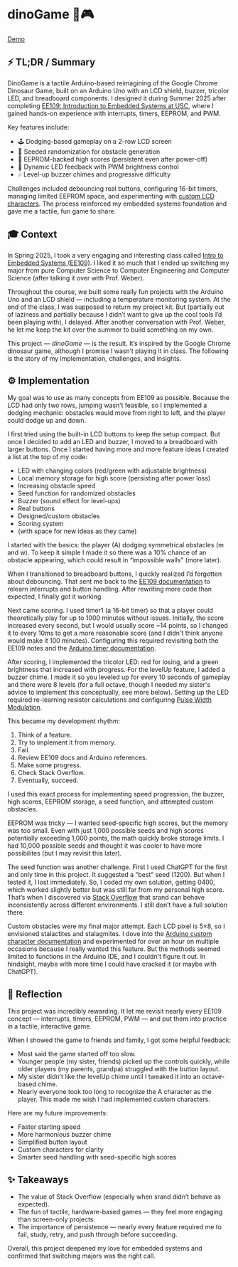 # dinoGame 🦖🎮
[Demo](https://youtube.com/shorts/N5O_s678hBg?feature=share)

## ⚡ TL;DR / Summary

DinoGame is a tactile Arduino-based reimagining of the Google Chrome Dinosaur Game, built on an Arduino Uno with an LCD shield, buzzer, tricolor LED, and breadboard components. I designed it during Summer 2025 after completing [EE109: Introduction to Embedded Systems at USC](https://bytes.usc.edu/files/ee109/documents/EE109_Syllabus.pdf), where I gained hands-on experience with interrupts, timers, EEPROM, and PWM.

Key features include:

- 🕹️ Dodging-based gameplay on a 2-row LCD screen
- 🎲 Seeded randomization for obstacle generation
- 💾 EEPROM-backed high scores (persistent even after power-off)
- 🌈 Dynamic LED feedback with PWM brightness control
- 🎶 Level-up buzzer chimes and progressive difficulty

Challenges included debouncing real buttons, configuring 16-bit timers, managing limited EEPROM space, and experimenting with [custom LCD characters](https://arduinointro.com/articles/projects/create-custom-characters-for-the-i2c-lcd-easily). The process reinforced my embedded systems foundation and gave me a tactile, fun game to share.

## 🎓 Context

In Spring 2025, I took a very engaging and interesting class called [Intro to Embedded Systems (EE109)](https://bytes.usc.edu/files/ee109/documents/EE109_Syllabus.pdf). I liked it so much that I ended up switching my major from pure Computer Science to Computer Engineering and Computer Science (after talking it over with Prof. Weber).

Throughout the course, we built some really fun projects with the Arduino Uno and an LCD shield — including a temperature monitoring system. At the end of the class, I was supposed to return my project kit. But (partially out of laziness and partially because I didn’t want to give up the cool tools I’d been playing with), I delayed. After another conversation with Prof. Weber, he let me keep the kit over the summer to build something on my own.

This project — *dinoGame* — is the result. It’s inspired by the Google Chrome dinosaur game, although I promise I wasn’t playing it in class. The following is the story of my implementation, challenges, and insights.

## ⚙️ Implementation

My goal was to use as many concepts from EE109 as possible. Because the LCD had only two rows, jumping wasn’t feasible, so I implemented a dodging mechanic: obstacles would move from right to left, and the player could dodge up and down.

I first tried using the built-in LCD buttons to keep the setup compact. But once I decided to add an LED and buzzer, I moved to a breadboard with larger buttons. Once I started having more and more feature ideas I created a list at the top of my code:

- LED with changing colors (red/green with adjustable brightness)
- Local memory storage for high score (persisting after power loss)
- Increasing obstacle speed
- Seed function for randomized obstacles
- Buzzer (sound effect for level-ups)
- Real buttons
- Designed/custom obstacles
- Scoring system
- (with space for new ideas as they came)

I started with the basics: the player (A) dodging symmetrical obstacles (m and w). To keep it simple I made it so there was a 10% chance of an obstacle appearing, which could result in “impossible walls" (more later).

When I transitioned to breadboard buttons, I quickly realized I’d forgotten about debouncing. That sent me back to the [EE109 documentation](bytes.usc.edu/ee109/labs) to relearn interrupts and button handling. After rewriting more code than expected, I finally got it working.

Next came scoring. I used timer1 (a 16-bit timer) so that a player could theoretically play for up to 1000 minutes without issues. Initially, the score increased every second, but I would usually score ~14 points, so I changed it to every 10ms to get a more reasonable score (and I didn't think anyone would make it 100 minutes). Configuring this required revisiting both the EE109 notes and the [Arduino timer documentation](https://bytes.usc.edu/files/ee109/documents/ATmega48A-PA-88A-PA-168A-PA-328-P-DS-DS40002061B.pdf).

After scoring, I implemented the tricolor LED: red for losing, and a green brightness that increased with progress. For the levelUp feature, I added a buzzer chime. I made it so you leveled up for every 10 seconds of gameplay and there were 8 levels (for a full octave, though I needed my sister's advice to implement this conceptually, see more below). Setting up the LED required re-learning resistor calculations and configuring [Pulse Width Modulation](https://bytes.usc.edu/files/ee109/documents/ATmega48A-PA-88A-PA-168A-PA-328-P-DS-DS40002061B.pdf).

This became my development rhythm:

1. Think of a feature.
2. Try to implement it from memory.
3. Fail.
4. Review EE109 docs and Arduino references.
5. Make some progress.
6. Check Stack Overflow.
7. Eventually, succeed.

I used this exact process for implementing speed progression, the buzzer, high scores, EEPROM storage, a seed function, and attempted custom obstacles.

EEPROM was tricky — I wanted seed-specific high scores, but the memory was too small. Even with just 1,000 possible seeds and high scores potentially exceeding 1,000 points, the math quickly broke storage limits. I had 10,000 possible seeds and thought it was cooler to have more possibilites (but I may revisit this later).

The seed function was another challenge. First I used ChatGPT for the first and only time in this project. It suggested a “best” seed (1200). But when I tested it, I lost immediately. So, I coded my own solution, getting 0400, which worked slightly better but was still far from my personal high score. That’s when I discovered via [Stack Overflow](https://stackoverflow.com/questions/7115459/c-rand-and-srand-gets-different-output-on-different-machines) that srand can behave inconsistently across different environments. I still don’t have a full solution there.

Custom obstacles were my final major attempt. Each LCD pixel is 5×8, so I envisioned stalactites and stalagmites. I dove into the [Arduino custom character documentation](https://arduinointro.com/articles/projects/create-custom-characters-for-the-i2c-lcd-easily) and experimented for over an hour on multiple occasions because I really wanted this feature. But the methods seemed limited to functions in the Arduino IDE, and I couldn't figure it out. In hindsight, maybe with more time I could have cracked it (or maybe with ChatGPT).

## 💭 Reflection

This project was incredibly rewarding. It let me revisit nearly every EE109 concept — interrupts, timers, EEPROM, PWM — and put them into practice in a tactile, interactive game.

When I showed the game to friends and family, I got some helpful feedback:

- Most said the game started off too slow.
- Younger people (my sister, friends) picked up the controls quickly, while older players (my parents, grandpa) struggled with the button layout.
- My sister didn’t like the levelUp chime until I tweaked it into an octave-based chime.
- Nearly everyone took too long to recognize the A character as the player. This made me wish I had implemented custom characters.

Here are my future improvements:

- Faster starting speed
- More harmonious buzzer chime
- Simplified button layout
- Custom characters for clarity
- Smarter seed handling with seed-specific high scores

## ✨ Takeaways

- The value of Stack Overflow (especially when srand didn’t behave as expected).
- The fun of tactile, hardware-based games — they feel more engaging than screen-only projects.
- The importance of persistence — nearly every feature required me to fail, study, retry, and push through before succeeding.

Overall, this project deepened my love for embedded systems and confirmed that switching majors was the right call.
